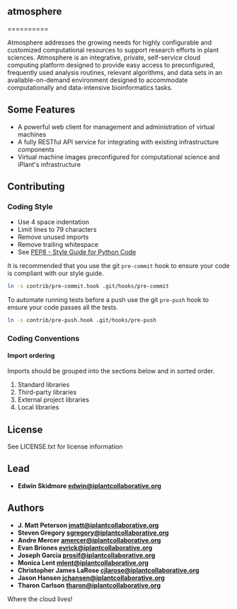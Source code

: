 ## atmosphere
==========

Atmosphere addresses the growing needs for highly configurable and customized computational resources to support research efforts in plant sciences. Atmosphere is an integrative, private, self-service cloud computing platform designed to provide easy access to preconfigured, frequently used analysis routines, relevant algorithms, and data sets in an available-on-demand environment designed to accommodate computationally and data-intensive bioinformatics tasks.

## Some Features

+ A powerful web client for management and administration of virtual machines
+ A fully RESTful API service for integrating with existing infrastructure components
+ Virtual machine images preconfigured for computational science and iPlant's infrastructure

## Contributing

### Coding Style
- Use 4 space indentation
- Limit lines to 79 characters
- Remove unused imports
- Remove trailing whitespace
- See [PEP8 - Style Guide for Python Code](https://www.python.org/dev/peps/pep-0008/)

It is recommended that you use the git `pre-commit` hook to ensure your code
is compliant with our style guide.

```bash
ln -s contrib/pre-commit.hook .git/hooks/pre-commit
```

To automate running tests before a push use the git `pre-push` hook to ensure
your code passes all the tests.

```bash
ln -s contrib/pre-push.hook .git/hooks/pre-push
```

### Coding Conventions

#### Import ordering
Imports should be grouped into the sections below and in sorted order.

1. Standard libraries
2. Third-party libraries
3. External project libraries
4. Local libraries

## License

See LICENSE.txt for license information

## Lead

+ **Edwin Skidmore <edwin@iplantcollaborative.org>**

## Authors

+ **J. Matt Peterson <jmatt@iplantcollaborative.org>**
+ **Steven Gregory <sgregory@iplantcollaborative.org>**
+ **Andre Mercer <amercer@iplantcollaborative.org>**
+ **Evan Briones <evrick@iplantcollaborative.org>**
+ **Joseph Garcia <prosif@iplantcollaborative.org>**
+ **Monica Lent <mlent@iplantcollaborative.org>**
+ **Christopher James LaRose <cjlarose@iplantcollaborative.org>**
+ **Jason Hansen <jchansen@iplantcollaborative.org>**
+ **Tharon Carlson <tharon@iplantcollaborative.org>**

Where the cloud lives!
